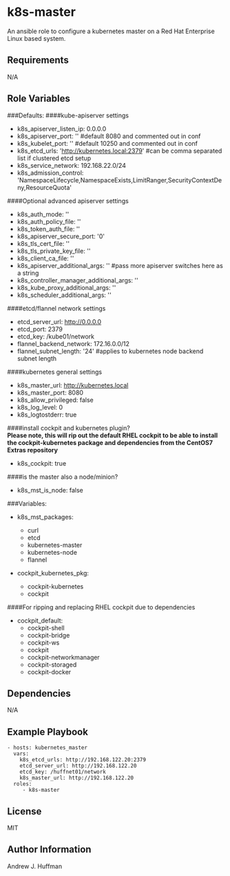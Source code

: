 k8s-master
=========

An ansible role to configure a kubernetes master on a Red Hat Enterprise Linux based system.

Requirements
------------

N/A

Role Variables
--------------

###Defaults:
####kube-apiserver settings
* k8s_apiserver_listen_ip: 0.0.0.0
* k8s_apiserver_port: ''                   #default 8080 and commented out in conf
* k8s_kubelet_port: ''                     #default 10250 and commented out in conf
* k8s_etcd_urls: 'http://kubernetes.local:2379' #can be comma separated list if clustered etcd setup
* k8s_service_network: 192.168.22.0/24
* k8s_admission_control: 'NamespaceLifecycle,NamespaceExists,LimitRanger,SecurityContextDeny,ResourceQuota'

####Optional advanced apiserver settings
* k8s_auth_mode: ''
* k8s_auth_policy_file: ''
* k8s_token_auth_file: ''
* k8s_apiserver_secure_port: '0'
* k8s_tls_cert_file: ''
* k8s_tls_private_key_file: ''
* k8s_client_ca_file: ''
* k8s_apiserver_additional_args: ''        #pass more apiserver switches here as a string
* k8s_controller_manager_additional_args: ''
* k8s_kube_proxy_additional_args: ''
* k8s_scheduler_additional_args: ''

####etcd/flannel network settings
* etcd_server_url: http://0.0.0.0
* etcd_port: 2379
* etcd_key: /kube01/network
* flannel_backend_network: 172.16.0.0/12
* flannel_subnet_length: '24' #applies to kubernetes node backend subnet length

####kubernetes general settings
* k8s_master_url: http://kubernetes.local
* k8s_master_port: 8080
* k8s_allow_privileged: false
* k8s_log_level: 0
* k8s_logtostderr: true

####install cockpit and kubernetes plugin?  
****Please note, this will rip out the default RHEL cockpit to be able to install the cockpit-kubernetes package and dependencies from the CentOS7 Extras repository****
* k8s_cockpit: true

####is the master also a node/minion?
* k8s_mst_is_node: false

###Variables:
* k8s_mst_packages:
    - curl
    - etcd
    - kubernetes-master
    - kubernetes-node
    - flannel

* cockpit_kubernetes_pkg: 
    - cockpit-kubernetes
    - cockpit

####For ripping and replacing RHEL cockpit due to dependencies
* cockpit_default:
    - cockpit-shell
    - cockpit-bridge
    - cockpit-ws
    - cockpit
    - cockpit-networkmanager
    - cockpit-storaged
    - cockpit-docker


Dependencies
------------

N/A

Example Playbook
----------------

    - hosts: kubernetes_master
      vars:
        k8s_etcd_urls: http://192.168.122.20:2379
        etcd_server_url: http://192.168.122.20
        etcd_key: /huffnet01/network
        k8s_master_url: http://192.168.122.20
      roles:
         - k8s-master

License
-------

MIT

Author Information
------------------

Andrew J. Huffman
